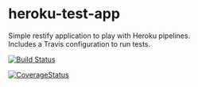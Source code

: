 # heroku-test-app

Simple restify application to play with Heroku pipelines.  
Includes a Travis configuration to run tests.  

[![Build Status](https://travis-ci.org/DBProductions/heroku-test-app.svg?branch=master)](https://travis-ci.org/DBProductions/heroku-test-app)  

[![CoverageStatus](https://coveralls.io/repos/github/DBProductions/heroku-test-app/badge.svg?branch=develop)](https://coveralls.io/github/DBProductions/heroku-test-app?branch=develop)  

